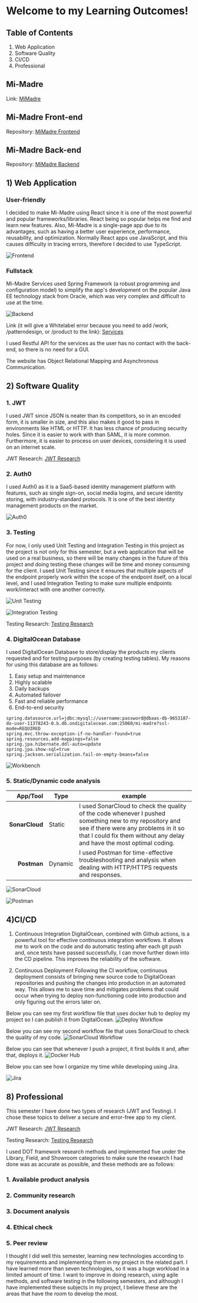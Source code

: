 # Welcome to my Learning Outcomes!

## Table of Contents

1. Web Application
2. Software Quality
4. CI/CD
8. Professional

## Mi-Madre
Link: [MiMadre](https://mimadre-7ll8w.ondigitalocean.app/)

## Mi-Madre Front-end
Repository: [MiMadre Frontend](https://github.com/Kardnit/Mi-Madre)

## Mi-Madre Back-end
Repository: [MiMadre Backend](https://github.com/Kardnit/Mi-Madre-Backend)

## 1) Web Application

### User-friendly
I decided to make Mi-Madre using React since it is one of the most powerful and popular frameworks/libraries. React being so popular helps me find and learn new features. Also, Mi-Madre is a single-page app due to its advantages, such as having a better user experience, performance, reusability, and optimization. Normally React apps use JavaScript, and this causes difficulty in tracing errors, therefore I decided to use TypeScript.

![Frontend](https://user-images.githubusercontent.com/73908937/168483667-16112fb9-5262-4b53-bb5f-77ca95b6faaa.png)

### Fullstack
Mi-Madre Services used Spring Framework (a robust programming and configuration model) to simplify the app's development on the popular Java EE technology stack from Oracle, which was very complex and difficult to use at the time.

![Backend](https://user-images.githubusercontent.com/73908937/168484415-8be31d37-2d06-4818-8f93-3ed9438accdd.png)

Link (it will give a Whitelabel error because you need to add /work, /patterndesign, or /product to the link): [Services](https://mi-madre-7ps3n.ondigitalocean.app)

I used Restful API for the services as the user has no contact with the back-end, so there is no need for a GUI. 

The website has Object Relational Mapping and Asynchronous Communication.

## 2) Software Quality

### 1. JWT
I used JWT since JSON is neater than its competitors, so in an encoded form, it is smaller in size, and this also makes it good to pass in environments like HTML or HTTP. It has less chance of producing security holes. Since it is easier to work with than SAML, it is more common. Furthermore, it is easier to process on user devices, considering it is used on an internet scale.

JWT Research: [JWT Research](https://github.com/Kardnit/Portfolio/tree/main/Researchs)

### 2. Auth0
I used Auth0 as it is a SaaS-based identity management platform with features, such as single sign-on, social media logins, and secure identity storing, with industry-standard protocols. It is one of the best identity management products on the market.

![Auth0](https://user-images.githubusercontent.com/73908937/172950036-4590240a-0b2a-4cab-bea6-700fa857ec44.png)

### 3. Testing
For now, I only used Unit Testing and Integration Testing in this project as the project is not only for this semester, but a web application that will be used on a real business, so there will be many changes in the future of this project and doing testing these changes will be time and money consuming for the client. I used Unit Testing since it ensures that multiple aspects of the endpoint properly work within the scope of the endpoint itself, on a local level, and I used Integration Testing to make sure multiple endpoints work/interact with one another correctly.

![Unit Testing](https://user-images.githubusercontent.com/73908937/172950676-f56d2363-225d-48a2-b1a4-b5e98ed010fb.png)

![Integration Testing](https://user-images.githubusercontent.com/73908937/172978410-9d76f81f-67ca-4637-adf5-592876c2e36e.png)

Testing Research: [Testing Research](https://github.com/Kardnit/Portfolio/tree/main/Researchs)

### 4. DigitalOcean Database
I used DigitalOcean Database to store/display the products my clients requested and for testing purposes (by creating testing tables). My reasons for using this database are as follows:

1) Easy setup and maintenance
2) Highly scalable
3) Daily backups
4) Automated failover
5) Fast and reliable performance
6) End-to-end security

```properties
spring.datasource.url=jdbc:mysql://username:password@dbaas-db-9653187-do-user-11378243-0.b.db.ondigitalocean.com:25060/mi-madre?ssl-mode=REQUIRED
spring.mvc.throw-exception-if-no-handler-found=true
spring.resources.add-mappings=false
spring.jpa.hibernate.ddl-auto=update
spring.jpa.show-sql=true
spring.jackson.serialization.fail-on-empty-beans=false
```
![Workbench](https://user-images.githubusercontent.com/73908937/168484789-44843e33-83bb-4050-a2a2-0262c8aa6c10.png)

### 5. Static/Dynamic code analysis

|App/Tool|Type|example| 
|---:|---|---| 
| **SonarCloud**| Static | I used SonarCloud to check the quality of the code whenever I pushed something new to my repository and see if there were any problems in it so that I could fix them without any delay and have the most optimal coding. |
| **Postman** | Dynamic | I used Postman for time-effective troubleshooting and analysis when dealing with HTTP/HTTPS requests and responses.

![SonarCloud](https://user-images.githubusercontent.com/73908937/168485474-5213f916-9e1d-4064-b654-3b98aa30d65d.png)

![Postman](https://user-images.githubusercontent.com/73908937/172945893-707b647e-f677-42ca-8c7e-e1036d42b185.png)

## 4)CI/CD

1) Continuous Integration
DigitalOcean, combined with Github actions, is a powerful tool for effective continuous integration workflows. It allows me to work on the code and do automatic testing after each git push and, once tests have passed successfully, I can move further down into the CD pipeline. This improves the reliability of the software.

2) Continuous Deployment
Following the CI workflow, continuous deployment consists of bringing new source code to DigitalOcean repositories and pushing the changes into production in an automated way. This allows me to save time and mitigates problems that could occur when trying to deploy non-functioning code into production and only figuring out the errors later on.

Below you can see my first workflow file that uses docker hub to deploy my project so I can publish it from DigitalOcean.
![Deploy Workflow](https://user-images.githubusercontent.com/73908937/168487682-cf3f5d45-cd24-4c8f-b375-69b6183a3283.png)

Below you can see my second workflow file that uses SonarCloud to check the quality of my code.
![SonarCloud Workflow](https://user-images.githubusercontent.com/73908937/168487641-af6006a7-7b9d-42c8-ac13-7017d1a7f75b.png)

Below you can see that whenever I push a project, it first builds it and, after that, deploys it.
![Docker Hub](https://user-images.githubusercontent.com/73908937/168486465-07482338-86b0-4842-b922-6c63403e6bff.png)

Below you can see how I organize my time while developing using Jira.

![Jira](https://user-images.githubusercontent.com/73908937/174265213-be0adf17-da4a-462b-9da5-d7ef6bc5e31b.png)

## 8) Professional

This semester I have done two types of research (JWT and Testing). I chose these topics to deliver a secure and error-free app to my client.

JWT Research: [JWT Research](https://github.com/Kardnit/Portfolio/tree/main/Research)

Testing Research: [Testing Research](https://github.com/Kardnit/Portfolio/tree/main/Research)

I used DOT framework research methods and implemented five under the Library, Field, and Showroom categories to make sure the research I had done was as accurate as possible, and these methods are as follows:

### 1. Available product analysis
### 2. Community research
### 3. Document analysis
### 4. Ethical check
### 5. Peer review

I thought I did well this semester, learning new technologies according to my requirements and implementing them in my project in the related part. I have learned more than seven technologies, so it was a huge workload in a limited amount of time. I want to improve in doing research, using agile methods, and software testing in the following semesters, and although I have implemented these subjects in my project, I believe these are the areas that have the room to develop the most.
